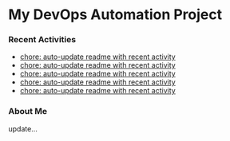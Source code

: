 # My DevOps Automation Project

### Recent Activities
<!-- activity:START -->
- [chore: auto-update readme with recent activity](https://github.com/kaigiii/mybowling-app/commit/7238a28f263e2612498a6c8dabe524e2b5d7617c)
- [chore: auto-update readme with recent activity](https://github.com/kaigiii/mybowling-app/commit/fe16bb95b79db77b61e85fe8de469b0b9ae7ed09)
- [chore: auto-update readme with recent activity](https://github.com/kaigiii/mybowling-app/commit/bf44fb25213dc46ec592dca99a1e9cbeb4135c71)
- [chore: auto-update readme with recent activity](https://github.com/kaigiii/mybowling-app/commit/80f9a544fee9581549ee15889b290c047975d21e)
- [chore: auto-update readme with recent activity](https://github.com/kaigiii/mybowling-app/commit/2bc33abb6593da601f9c4150b2c9855509960537)
<!-- activity:END -->

### About Me
<!-- MYLINKS:START -->
<!-- MYLINKS:END -->

update...
